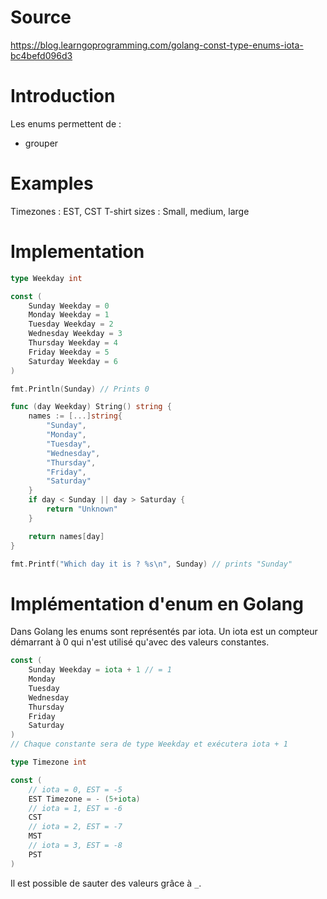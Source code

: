 # Source
https://blog.learngoprogramming.com/golang-const-type-enums-iota-bc4befd096d3
# Introduction
Les enums permettent de :
- grouper



# Examples
Timezones : EST, CST
T-shirt sizes : Small, medium, large

# Implementation
```Go
type Weekday int

const (
    Sunday Weekday = 0
    Monday Weekday = 1
    Tuesday Weekday = 2
    Wednesday Weekday = 3
    Thursday Weekday = 4
    Friday Weekday = 5
    Saturday Weekday = 6
)

fmt.Println(Sunday) // Prints 0

func (day Weekday) String() string {
    names := [...]string{
        "Sunday",
        "Monday", 
        "Tuesday", 
        "Wednesday",
        "Thursday", 
        "Friday", 
        "Saturday"
    }
    if day < Sunday || day > Saturday {
        return "Unknown"
    }

    return names[day]
}

fmt.Printf("Which day it is ? %s\n", Sunday) // prints "Sunday"
```

# Implémentation d'enum en Golang

Dans Golang les enums sont représentés par iota.
Un iota est un compteur démarrant à 0 qui n'est utilisé qu'avec des valeurs constantes.

```Go
const (
    Sunday Weekday = iota + 1 // = 1
    Monday
    Tuesday
    Wednesday
    Thursday
    Friday
    Saturday
)
// Chaque constante sera de type Weekday et exécutera iota + 1

type Timezone int

const (
    // iota = 0, EST = -5
    EST Timezone = - (5+iota)
    // iota = 1, EST = -6
    CST
    // iota = 2, EST = -7
    MST
    // iota = 3, EST = -8
    PST
)
```

Il est possible de sauter des valeurs grâce à `_`.
